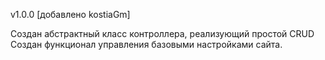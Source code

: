 v1.0.0
[добавлено kostiaGm]

Создан абстрактный класс контроллера, реализующий простой CRUD
Создан функционал управления базовыми настройками сайта. 